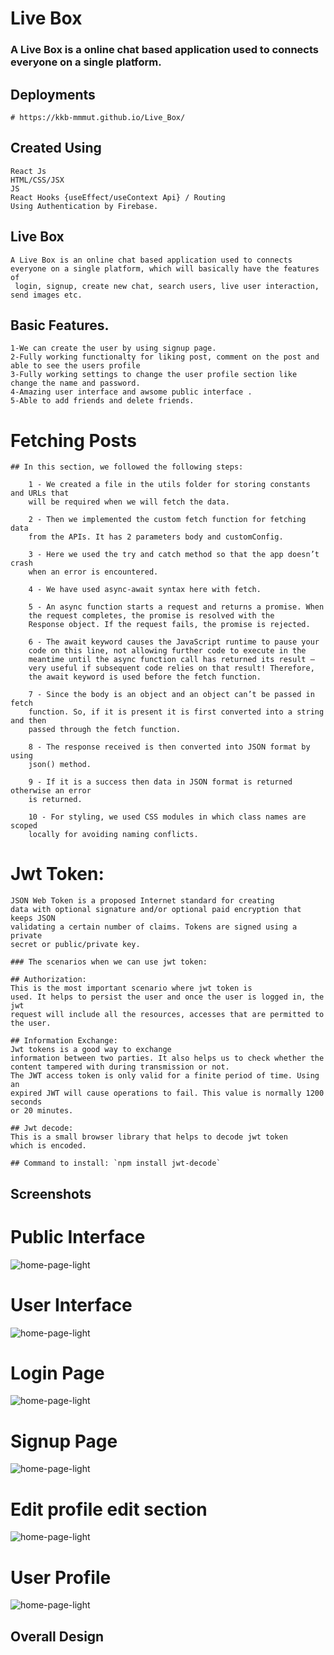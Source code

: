 # Live Box 
  
  ### A Live Box is a online chat based application used to connects everyone on a single platform.
  
  

## Deployments

    # https://kkb-mmmut.github.io/Live_Box/

## Created Using
    React Js
    HTML/CSS/JSX
    JS 
    React Hooks {useEffect/useContext Api} / Routing
    Using Authentication by Firebase.
    
## Live Box
    A Live Box is an online chat based application used to connects everyone on a single platform, which will basically have the features of
     login, signup, create new chat, search users, live user interaction, send images etc. 

## Basic Features.
    1-We can create the user by using signup page.
    2-Fully working functionalty for liking post, comment on the post and able to see the users profile
    3-Fully working settings to change the user profile section like change the name and password.
    4-Amazing user interface and awsome public interface . 
    5-Able to add friends and delete friends.

#  Fetching Posts
    ## In this section, we followed the following steps:
    
        1 - We created a file in the utils folder for storing constants and URLs that
        will be required when we will fetch the data.
        
        2 - Then we implemented the custom fetch function for fetching data
        from the APIs. It has 2 parameters body and customConfig.
        
        3 - Here we used the try and catch method so that the app doesn’t crash
        when an error is encountered.
        
        4 - We have used async-await syntax here with fetch.
        
        5 - An async function starts a request and returns a promise. When
        the request completes, the promise is resolved with the
        Response object. If the request fails, the promise is rejected.
        
        6 - The await keyword causes the JavaScript runtime to pause your
        code on this line, not allowing further code to execute in the
        meantime until the async function call has returned its result —
        very useful if subsequent code relies on that result! Therefore,
        the await keyword is used before the fetch function.
        
        7 - Since the body is an object and an object can’t be passed in fetch
        function. So, if it is present it is first converted into a string and then
        passed through the fetch function.
        
        8 - The response received is then converted into JSON format by using
        json() method.
        
        9 - If it is a success then data in JSON format is returned otherwise an error
        is returned.
        
        10 - For styling, we used CSS modules in which class names are scoped
        locally for avoiding naming conflicts.
        
# Jwt Token: 
  
    JSON Web Token is a proposed Internet standard for creating
    data with optional signature and/or optional paid encryption that keeps JSON
    validating a certain number of claims. Tokens are signed using a private
    secret or public/private key.
    
    ### The scenarios when we can use jwt token:
    
    ## Authorization: 
    This is the most important scenario where jwt token is
    used. It helps to persist the user and once the user is logged in, the jwt
    request will include all the resources, accesses that are permitted to
    the user.
    
    ## Information Exchange: 
    Jwt tokens is a good way to exchange
    information between two parties. It also helps us to check whether the
    content tampered with during transmission or not.
    The JWT access token is only valid for a finite period of time. Using an
    expired JWT will cause operations to fail. This value is normally 1200 seconds
    or 20 minutes.
    
    ## Jwt decode: 
    This is a small browser library that helps to decode jwt token
    which is encoded.
    
    ## Command to install: `npm install jwt-decode`

## Screenshots
# Public Interface
![home-page-light](https://raw.githubusercontent.com/kkb-mmmut/messageMe/main/Project-files/screenshots/public_interface.png)

# User Interface 
![home-page-light](https://raw.githubusercontent.com/kkb-mmmut/messageMe/main/Project-files/screenshots/user_profile.png)

# Login Page 
![home-page-light](https://raw.githubusercontent.com/kkb-mmmut/messageMe/main/Project-files/screenshots/login_page.png)

# Signup Page 
![home-page-light](https://raw.githubusercontent.com/kkb-mmmut/messageMe/main/Project-files/screenshots/signup_page.png)

# Edit profile edit section
![home-page-light](https://raw.githubusercontent.com/kkb-mmmut/messageMe/main/Project-files/screenshots/edit_profile_section.png)

# User Profile
![home-page-light](https://raw.githubusercontent.com/kkb-mmmut/messageMe/main/Project-files/screenshots/user_settings.png)
 

## Overall Design 
